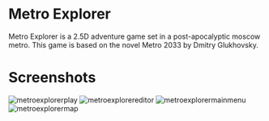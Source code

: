 # Metro Explorer
Metro Explorer is a 2.5D adventure game set in a post-apocalyptic moscow metro. This game is based on the novel Metro 2033 by Dmitry Glukhovsky.
# Screenshots
![metroexplorerplay](https://user-images.githubusercontent.com/26894521/235494986-de82d8de-8914-4350-b07d-0593a2d0e229.jpg)
![metroexplorereditor](https://user-images.githubusercontent.com/26894521/235495031-1ff91327-0b3d-467d-9db7-69eb7d167bff.jpg)
![metroexplorermainmenu](https://user-images.githubusercontent.com/26894521/235495045-d11d9288-79b3-478a-bcff-3b2037d65c0d.jpg)
![metroexplorermap](https://user-images.githubusercontent.com/26894521/235495049-35fb58c7-5664-48f4-b5b2-703c4b14a695.jpg)

